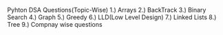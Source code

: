 Pyhton DSA Questions(Topic-Wise)
1.) Arrays
2.) BackTrack
3.) Binary Search
4.) Graph
5.) Greedy
6.) LLD(Low Level Design)
7.) Linked Lists
8.) Tree
9.) Compnay wise questions
